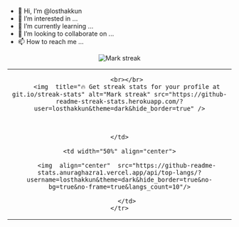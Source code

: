 - 👋 Hi, I’m @losthakkun
- 👀 I’m interested in ...
- 🌱 I’m currently learning ...
- 💞️ I’m looking to collaborate on ...
- 📫 How to reach me ...

<p align="center">
	<div align=center>
		<img  title="🔥 Get streak stats for your profile at git.io/streak-stats" alt="Mark streak" src="https://github-readme-streak-stats.herokuapp.com?user=losthakkun&theme=dark&hide_border=true&date_format=M%20j%5B%2C%20Y%5D)](https://git.io/streak-stats" />
	</div>
</p>

<table border="0" align="center">
	<tr border="0">
	<td width="50%" align="center">

		
		<br></br>
		<img  title="🔥 Get streak stats for your profile at git.io/streak-stats" alt="Mark streak" src="https://github-readme-streak-stats.herokuapp.com/?user=losthakkun&theme=dark&hide_border=true" />



	</td>

	<td width="50%" align="center">

		<img  align="center"  src="https://github-readme-stats.anuraghazra1.vercel.app/api/top-langs/?username=losthakkun&theme=dark&hide_border=true&no-bg=true&no-frame=true&langs_count=10"/>

		</td>
	</tr>
</table>

<!---
losthakkun/losthakkun is a ✨ special ✨ repository because its `README.md` (this file) appears on your GitHub profile.
You can click the Preview link to take a look at your changes.
--->

